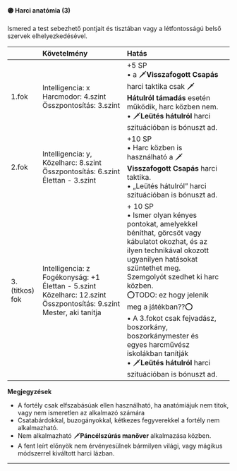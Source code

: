 #### 🟣 Harci anatómia (3)

Ismered a test sebezhető pontjait és tisztában vagy a létfontosságú belső szervek elhelyezkedésével.

| |  Követelmény | Hatás  |   |
| :----------- | :----------- | :----------- | :----------- |
| 1.fok | Intelligencia:&nbsp;x<br />Harcmodor:&nbsp;4.szint<br />Összpontosítás:&nbsp;3.szint | +5 SP<br />• a 🗡️**Visszafogott Csapás** harci taktika csak 🗡️**Hátulról támadás** esetén működik, harc közben nem.<br />• 🗡️**Leütés hátulról** harci szituációban is bónuszt ad.|
| 2.fok | Intelligencia:&nbsp;y,<br />Közelharc:&nbsp;8.szint<br />Összpontosítás:&nbsp;6.szint<br />Élettan&nbsp;-&nbsp;3.szint  | +10 SP<br />• Harc közben is használható a 🗡️**Visszafogott Csapás** harci taktika.<br />• „Leütés hátulról” harci szituációban is bónuszt ad. |
| 3.(titkos) fok | Intelligencia:&nbsp;z<br />Fogékonyság:&nbsp;+1<br />Élettan&nbsp;-&nbsp;5.szint<br />Közelharc:&nbsp;12.szint<br />Összpontosítás:&nbsp;9.szint<br />Mester, aki tanítja | + 10 SP<br />• Ismer olyan kényes pontokat, amelyekkel béníthat, görcsöt vagy kábulatot okozhat, és az ilyen technikával okozott ugyanilyen hatásokat szüntethet meg. Szemgolyót szedhet ki harc közben.<br />⭕TODO: ez hogy jelenik meg a játékban??⭕<br />• A 3.fokot csak fejvadász, boszorkány, boszorkánymester és egyes harcművész iskolákban tanítják<br />• 🗡️**Leütés hátulról** harci szituációban is bónuszt ad. |

**Megjegyzések**

- A fortély csak elfszabásúak ellen használható, ha anatómiájuk nem titok, vagy nem ismeretlen az alkalmazó számára
- Csatabárdokkal, buzogányokkal, kétkezes fegyverekkel a fortély nem alkalmazható.
- Nem alkalmazható 🗡️**Páncélszúrás manőver** alkalmazása közben.
- A fent leírt előnyök nem érvényesülnek bármilyen világi, vagy mágikus módszerrel kiváltott harci lázban.

---
